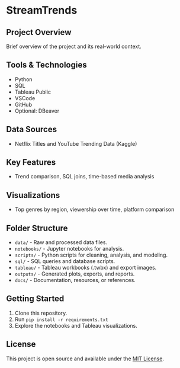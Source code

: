 # StreamTrends

## Project Overview
Brief overview of the project and its real-world context.

## Tools & Technologies
- Python
- SQL
- Tableau Public
- VSCode
- GitHub
- Optional: DBeaver

## Data Sources
- Netflix Titles and YouTube Trending Data (Kaggle)

## Key Features
- Trend comparison, SQL joins, time-based media analysis

## Visualizations
- Top genres by region, viewership over time, platform comparison

## Folder Structure
- `data/` - Raw and processed data files.
- `notebooks/` - Jupyter notebooks for analysis.
- `scripts/` - Python scripts for cleaning, analysis, and modeling.
- `sql/` - SQL queries and database scripts.
- `tableau/` - Tableau workbooks (.twbx) and export images.
- `outputs/` - Generated plots, exports, and reports.
- `docs/` - Documentation, resources, or references.

## Getting Started
1. Clone this repository.
2. Run `pip install -r requirements.txt`
3. Explore the notebooks and Tableau visualizations.

## License
This project is open source and available under the [MIT License](LICENSE).

